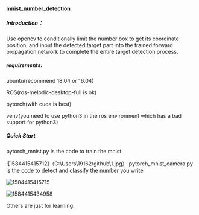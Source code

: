 #### mnist_number_detection

##### Introduction：

Use opencv to conditionally limit the number box to get its coordinate position, and input the detected target part into the trained forward propagation network to complete the entire target detection process.

##### requirements:

ubuntu(recommend 18.04 or 16.04)

ROS(ros-melodic-desktop-full is ok)

pytorch(with cuda is best)

venv(you need to use python3 in the ros environment which has a bad support for python3)

##### Quick Start

pytorch_mnist.py is the code to train the mnist

![1584415415712]（C:\Users\19162\github\1.jpg）
pytorch_mnist_camera.py is the code to detect and classify the number you write

![1584415415715](C:\Users\19162\github\2.jpg)

![1584415434958](C:\Users\19162\github\3.jpg)

Others are just for learning.
